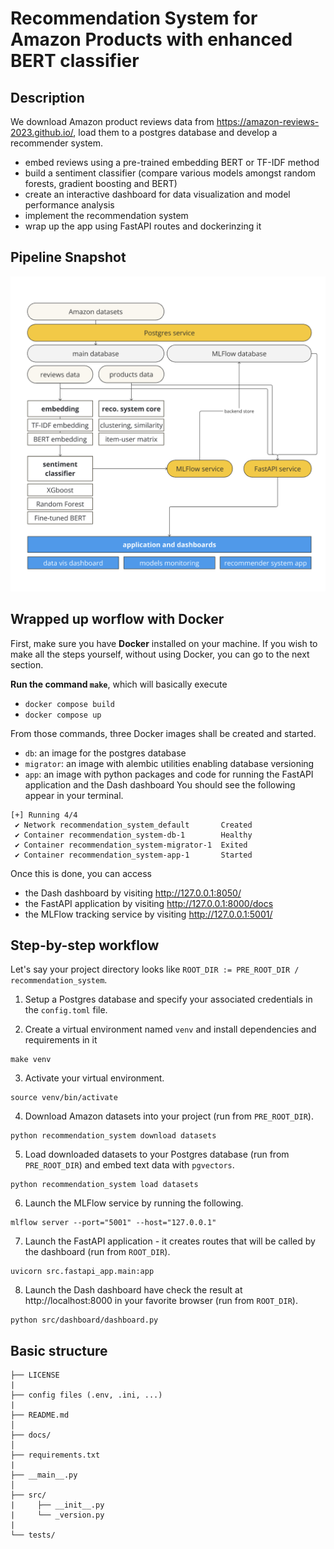 # Recommendation System for Amazon Products with enhanced BERT classifier

## Description
We download Amazon product reviews data from https://amazon-reviews-2023.github.io/, load them to a postgres database and develop a recommender system.
- embed reviews using a pre-trained embedding BERT or TF-IDF method
- build a sentiment classifier (compare various models amongst random forests, gradient boosting and BERT)
- create an interactive dashboard for data visualization and model performance analysis
- implement the recommendation system
- wrap up the app using FastAPI routes and dockerinzing it


## Pipeline Snapshot
<img src="https://github.com/LucaNyckees/recommendation_system/blob/main/images/recsys_pipeline.png?raw=true" width="700">


## Wrapped up worflow with Docker
First, make sure you have **Docker** installed on your machine. If you wish to make all the steps yourself, without using Docker, you can go to the next section.

**Run the command `make`**, which will basically execute
- `docker compose build`
- `docker compose up`

From those commands, three Docker images shall be created and started.
- `db`: an image for the postgres database
- `migrator`: an image with alembic utilities enabling database versioning
- `app`: an image with python packages and code for running the FastAPI application and the Dash dashboard
You should see the following appear in your terminal.
```
[+] Running 4/4
 ✔ Network recommendation_system_default       Created                                                                                                                   
 ✔ Container recommendation_system-db-1        Healthy                                                                                                                    
 ✔ Container recommendation_system-migrator-1  Exited                                                                                                                    
 ✔ Container recommendation_system-app-1       Started
```
Once this is done, you can access
- the Dash dashboard by visiting http://127.0.0.1:8050/
- the FastAPI application by visiting http://127.0.0.1:8000/docs
- the MLFlow tracking service by visiting http://127.0.0.1:5001/

## Step-by-step workflow

Let's say your project directory looks like `ROOT_DIR := PRE_ROOT_DIR / recommendation_system`.

1. Setup a Postgres database and specify your associated credentials in the `config.toml` file.

2. Create a virtual environment named `venv` and install dependencies and requirements in it
```
make venv
```
3. Activate your virtual environment.
```
source venv/bin/activate
```
4. Download Amazon datasets into your project (run from `PRE_ROOT_DIR`).
```
python recommendation_system download datasets
```
5. Load downloaded datasets to your Postgres database (run from `PRE_ROOT_DIR`) and embed text data with `pgvectors`.
```
python recommendation_system load datasets
```
6. Launch the MLFlow service by running the following.
```
mlflow server --port="5001" --host="127.0.0.1"
```

7. Launch the FastAPI application - it creates routes that will be called by the dashboard (run from `ROOT_DIR`).
```
uvicorn src.fastapi_app.main:app
```
8. Launch the Dash dashboard have check the result at http://localhost:8000 in your favorite browser (run from `ROOT_DIR`).
```
python src/dashboard/dashboard.py
```


## Basic structure
```
├── LICENSE
|
├── config files (.env, .ini, ...)
|
├── README.md
│
├── docs/               
│
├── requirements.txt  
|
├── __main__.py
│
├── src/                
|     ├── __init__.py
|     └── _version.py
|
└── tests/
```